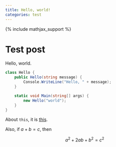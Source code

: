 ```yaml
---
title: Hello, world!
categories: test
---
```

{% include mathjax_support %}

# Test post

Hello, world.

```csharp
class Hello {
    public Hello(string message) {
        Console.WriteLine("Hello, " + message);
    }

    static void Main(string[] args) {
        new Hello("world");
    }
}
```

About `this`, it is [this](/).

Also, if $a+b=c$, then

$$ a^2 + 2ab + b^2 = c^2$$